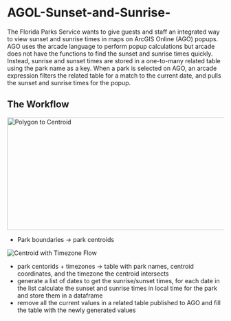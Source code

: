 # AGOL-Sunset-and-Sunrise-
The Florida Parks Service wants to give guests and staff an integrated way to view sunset and sunrise times in maps on ArcGIS Online (AGO) popups. AGO uses the arcade language to perform popup calculations but arcade does not have the functions to find the sunset and sunrise times quickly. Instead, sunrise and sunset times are stored in a one-to-many related table using the park name as a key. When a park is selected on AGO, an arcade expression filters the related table for a match to the current date, and pulls the sunset and sunrise times for the popup.

## The Workflow
<img width="623" height="262" alt="Polygon to Centroid" src="https://github.com/user-attachments/assets/c56174f5-3033-49fc-8140-ab3ffb1877c3" />

* Park boundaries -> park centroids

![Centroid with Timezone Flow](https://github.com/user-attachments/assets/b1561d3d-29fc-4ac7-8951-958f410b9d10)

* park centorids + timezones -> table with park names, centroid coordinates, and the timezone the centroid intersects
* generate a list of dates to get the sunrise/sunset times, for each date in the list calculate the sunset and sunrise times in local time for the park and store them in a dataframe
* remove all the current values in a related table published to AGO and fill the table with the newly generated values

